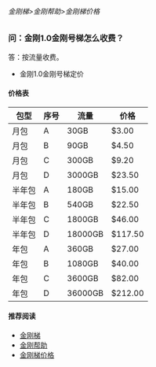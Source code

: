 ###### 金刚梯>金刚帮助>金刚梯价格
### 问：金刚1.0金刚号梯怎么收费？

答：按流量收费。

- 金刚1.0金刚号梯定价



#### 价格表

|包型|序号 |流量 |价格 | 
|----|-------- | ----------- |  ----------- |
|月包|A| 30GB | $3.00 |
|月包|B| 90GB | $4.50 |
|月包|C| 300GB | $9.20 |
|月包|D| 3000GB| $23.50 |
|半年包|A| 180GB | $15.00 |
|半年包|B| 540GB | $22.50 |
|半年包|C| 1800GB |$46.00 |
|半年包|D| 18000GB|$117.50 |
|年包|A| 360GB | $27.00 |
|年包|B| 1080GB | $40.00 |
|年包|C| 3600GB | $82.00 |
|年包|D| 36000GB|$212.00 |



#### 推荐阅读
- [金刚梯](https://github.com/a2zitpro/web/blob/master/dlb.md)
- [金刚帮助](https://github.com/a2zitpro/web/blob/master/list_helpkkvpn.md)
- [金刚梯价格](https://github.com/a2zitpro/web/blob/master/list_kkprice.md)
